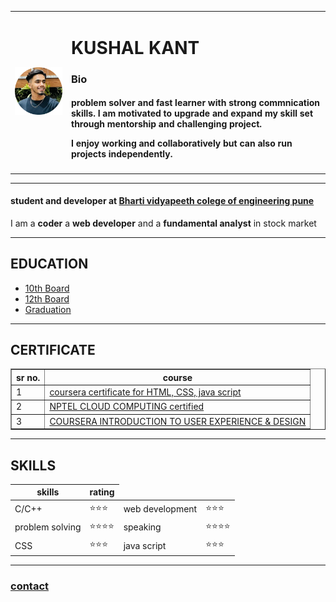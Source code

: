 <!DOCTYPE html>
<html lang="en" dir="ltr">
  <head>
    <meta charset="utf-8">
    <title>kuhals webpage</title>
  </head>
  <body>
    <table cellspacing="20">
      <td><img src="crop_image.png"  /></td>
      <td><h1><strong>KUSHAL KANT</strong></h1>
      <h3><strong>Bio</strong></h3>
      <h4>problem solver and fast learner with strong commnication skills. I am motivated to upgrade and expand my skill set through mentorship and challenging project.
      <p>
        I enjoy working and collaboratively but can also run projects independently.
      </p></h4></td>
    </table>
<hr />
<h4>student and developer at <a href="https://bvuniversity.edu.in/"><strong>Bharti vidyapeeth colege of engineering pune</strong></a></h4>
<p>I am a <strong>coder</strong> a <strong>web developer</strong> and a <strong>fundamental analyst</strong> in stock market

</p>
<hr />
<h2><strong>EDUCATION</strong></h2>
<ul>
  <li>
    <a href="10thboard.html">10th Board</a>

  </li>
<li>
    <a href="12tboard.html">12th Board</a>
</li>
<li>
  <a href="Graduation.html">Graduation</a>
</li>
</ul>
<hr>
<h2>CERTIFICATE</h2>
<table border="1">
  <thead>
    <tr>
      <th>sr no.</th>
        <th>course</th>
    </tr>
  </thead>
  <tbody>
    <tr>
  <td>1</td>
      <td><a href="coursera_webdev.pdf">coursera certificate for HTML, CSS, java script</a> </td>
        </tr>
          <tr>
    <td>2</td>
    <td><a href="NPTEL_cloudcomputng.jpeg">NPTEL CLOUD COMPUTING certified</a></td>
  </tr>
  <tr>
    <td>3</td>
    <td><a href="coursera user design.pdf">COURSERA INTRODUCTION TO USER EXPERIENCE & DESIGN </a></td>
  </tr>
  </tbody>
</table>
<hr>
<h2>SKILLS</h2>
<table cellspacing='10'>
<thead>
  <tr>
    <th>skills</th>
    <th>rating</th>
  </tr>
</thead>
<tbody>
  <tr>
    <td>C/C++</td>
    <td>⭐⭐⭐</td>
    <td>web development</td>
    <td>⭐⭐⭐</td>
  </tr>
  <tr>
    <td>problem solving</td>
    <td>⭐⭐⭐⭐</td>
    <td>speaking</td>
    <td>⭐⭐⭐⭐</td>
  </tr>
  <tr>
    <td>CSS</td>
    <td>⭐⭐⭐</td>
    <td>java script</td>
    <td>⭐⭐⭐</td>
  </tr>
</tbody>
</table>
<hr>
<h3><a href="C:\Users\HP\Desktop\web development\contact_me.html"><strong>contact</strong</a></h3>
  </body>
</html>
